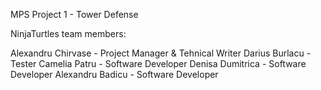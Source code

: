 MPS Project 1 - Tower Defense

NinjaTurtles team members:

Alexandru Chirvase - Project Manager & Tehnical Writer 
Darius Burlacu - Tester
Camelia Patru - Software Developer
Denisa Dumitrica - Software Developer
Alexandru Badicu - Software Developer
